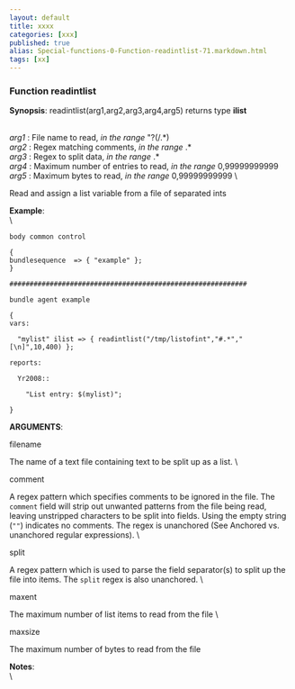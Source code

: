 ```yaml
---
layout: default
title: xxxx
categories: [xxx]
published: true
alias: Special-functions-0-Function-readintlist-71.markdown.html
tags: [xx]
---
```


### Function readintlist

**Synopsis**: readintlist(arg1,arg2,arg3,arg4,arg5) returns type
**ilist**

\
 *arg1* : File name to read, *in the range* "?(/.\*) \
 *arg2* : Regex matching comments, *in the range* .\* \
 *arg3* : Regex to split data, *in the range* .\* \
 *arg4* : Maximum number of entries to read, *in the range*
0,99999999999 \
 *arg5* : Maximum bytes to read, *in the range* 0,99999999999 \

Read and assign a list variable from a file of separated ints

**Example**:\
 \


    body common control

    {
    bundlesequence  => { "example" };
    }

    ###########################################################

    bundle agent example

    {     
    vars:

      "mylist" ilist => { readintlist("/tmp/listofint","#.*","[\n]",10,400) };

    reports:

      Yr2008::

        "List entry: $(mylist)";

    }

**ARGUMENTS**:

filename

The name of a text file containing text to be split up as a list. \

comment

A regex pattern which specifies comments to be ignored in the file. The
`comment` field will strip out unwanted patterns from the file being
read, leaving unstripped characters to be split into fields. Using the
empty string (`""`) indicates no comments. The regex is unanchored (See
Anchored vs. unanchored regular expressions). \

split

A regex pattern which is used to parse the field separator(s) to split
up the file into items. The `split` regex is also unanchored. \

maxent

The maximum number of list items to read from the file \

maxsize

The maximum number of bytes to read from the file

**Notes**:\
 \
